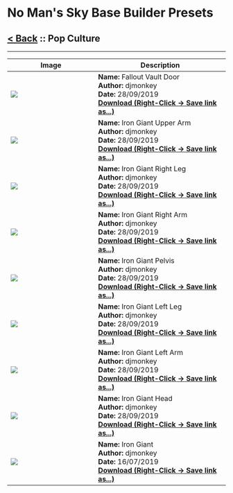 # No Man's Sky Base Builder Presets  

## [< Back](https://charliebanks.github.io/nms-base-builder-presets/) :: Pop Culture

___


<table cellpadding="10">
<thead>
    <tr>
        <th>Image</th>
        <th>Description</th>
    </tr>
</thead>
<tbody>
    <tr>
            <td width="40%"><img src="https://raw.githubusercontent.com/charliebanks/nms-base-builder-presets/master/images/Pop Culture/djmonkey_FalloutVaultDoor.jpg"></td>
            <td valign="top" width="60%"><b>Name:</b> Fallout Vault Door <br /> <b>Author:</b> djmonkey <br /><b>Date:</b> 28/09/2019 <br /> <b><a href="https://raw.githubusercontent.com/charliebanks/nms-base-builder-presets/master/Pop Culture/djmonkey_FalloutVaultDoor.json">Download (Right-Click -> Save link as...)</a></b></td>
        </tr><tr>
            <td width="40%"><img src="https://raw.githubusercontent.com/charliebanks/nms-base-builder-presets/master/images/Pop Culture/djmonkey_IronGiantUpperArm.jpg"></td>
            <td valign="top" width="60%"><b>Name:</b> Iron Giant Upper Arm <br /> <b>Author:</b> djmonkey <br /><b>Date:</b> 28/09/2019 <br /> <b><a href="https://raw.githubusercontent.com/charliebanks/nms-base-builder-presets/master/Pop Culture/djmonkey_IronGiantUpperArm.json">Download (Right-Click -> Save link as...)</a></b></td>
        </tr><tr>
            <td width="40%"><img src="https://raw.githubusercontent.com/charliebanks/nms-base-builder-presets/master/images/Pop Culture/djmonkey_IronGiantRightLeg.jpg"></td>
            <td valign="top" width="60%"><b>Name:</b> Iron Giant Right Leg <br /> <b>Author:</b> djmonkey <br /><b>Date:</b> 28/09/2019 <br /> <b><a href="https://raw.githubusercontent.com/charliebanks/nms-base-builder-presets/master/Pop Culture/djmonkey_IronGiantRightLeg.json">Download (Right-Click -> Save link as...)</a></b></td>
        </tr><tr>
            <td width="40%"><img src="https://raw.githubusercontent.com/charliebanks/nms-base-builder-presets/master/images/Pop Culture/djmonkey_IronGiantRightArm.jpg"></td>
            <td valign="top" width="60%"><b>Name:</b> Iron Giant Right Arm <br /> <b>Author:</b> djmonkey <br /><b>Date:</b> 28/09/2019 <br /> <b><a href="https://raw.githubusercontent.com/charliebanks/nms-base-builder-presets/master/Pop Culture/djmonkey_IronGiantRightArm.json">Download (Right-Click -> Save link as...)</a></b></td>
        </tr><tr>
            <td width="40%"><img src="https://raw.githubusercontent.com/charliebanks/nms-base-builder-presets/master/images/Pop Culture/djmonkey_IronGiantPelvis.jpg"></td>
            <td valign="top" width="60%"><b>Name:</b> Iron Giant Pelvis <br /> <b>Author:</b> djmonkey <br /><b>Date:</b> 28/09/2019 <br /> <b><a href="https://raw.githubusercontent.com/charliebanks/nms-base-builder-presets/master/Pop Culture/djmonkey_IronGiantPelvis.json">Download (Right-Click -> Save link as...)</a></b></td>
        </tr><tr>
            <td width="40%"><img src="https://raw.githubusercontent.com/charliebanks/nms-base-builder-presets/master/images/Pop Culture/djmonkey_IronGiantLeftLeg.jpg"></td>
            <td valign="top" width="60%"><b>Name:</b> Iron Giant Left Leg <br /> <b>Author:</b> djmonkey <br /><b>Date:</b> 28/09/2019 <br /> <b><a href="https://raw.githubusercontent.com/charliebanks/nms-base-builder-presets/master/Pop Culture/djmonkey_IronGiantLeftLeg.json">Download (Right-Click -> Save link as...)</a></b></td>
        </tr><tr>
            <td width="40%"><img src="https://raw.githubusercontent.com/charliebanks/nms-base-builder-presets/master/images/Pop Culture/djmonkey_IronGiantLeftArm.jpg"></td>
            <td valign="top" width="60%"><b>Name:</b> Iron Giant Left Arm <br /> <b>Author:</b> djmonkey <br /><b>Date:</b> 28/09/2019 <br /> <b><a href="https://raw.githubusercontent.com/charliebanks/nms-base-builder-presets/master/Pop Culture/djmonkey_IronGiantLeftArm.json">Download (Right-Click -> Save link as...)</a></b></td>
        </tr><tr>
            <td width="40%"><img src="https://raw.githubusercontent.com/charliebanks/nms-base-builder-presets/master/images/Pop Culture/djmonkey_IronGiantHead.jpg"></td>
            <td valign="top" width="60%"><b>Name:</b> Iron Giant Head <br /> <b>Author:</b> djmonkey <br /><b>Date:</b> 28/09/2019 <br /> <b><a href="https://raw.githubusercontent.com/charliebanks/nms-base-builder-presets/master/Pop Culture/djmonkey_IronGiantHead.json">Download (Right-Click -> Save link as...)</a></b></td>
        </tr><tr>
            <td width="40%"><img src="https://raw.githubusercontent.com/charliebanks/nms-base-builder-presets/master/images/Pop Culture/djmonkey_IronGiant.jpg"></td>
            <td valign="top" width="60%"><b>Name:</b> Iron Giant <br /> <b>Author:</b> djmonkey <br /><b>Date:</b> 16/07/2019 <br /> <b><a href="https://raw.githubusercontent.com/charliebanks/nms-base-builder-presets/master/Pop Culture/djmonkey_IronGiant.json">Download (Right-Click -> Save link as...)</a></b></td>
        </tr>
</tbody>
</table>
    